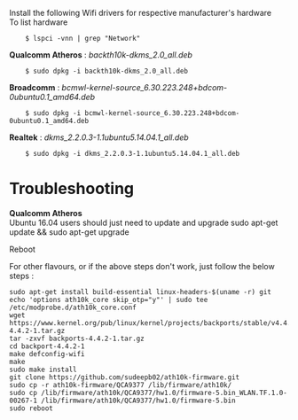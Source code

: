 Install the following Wifi drivers for respective manufacturer's hardware<br>
To list hardware
```
    $ lspci -vnn | grep "Network"
```
**Qualcomm Atheros** : *backth10k-dkms_2.0_all.deb*
<br>
```
    $ sudo dpkg -i backth10k-dkms_2.0_all.deb
```
**Broadcomm** : *bcmwl-kernel-source_6.30.223.248+bdcom-0ubuntu0.1_amd64.deb*

```
    $ sudo dpkg -i bcmwl-kernel-source_6.30.223.248+bdcom-0ubuntu0.1_amd64.deb
```

**Realtek** : *dkms_2.2.0.3-1.1ubuntu5.14.04.1_all.deb*

```
    $ sudo dpkg -i dkms_2.2.0.3-1.1ubuntu5.14.04.1_all.deb
```

# Troubleshooting

**Qualcomm Atheros**
<br>
Ubuntu 16.04 users should just need to update and upgrade
sudo apt-get update && sudo apt-get upgrade

Reboot

For other flavours, or if the above steps don't work, just follow the below steps :
<br>

    sudo apt-get install build-essential linux-headers-$(uname -r) git
    echo 'options ath10k_core skip_otp="y"' | sudo tee /etc/modprobe.d/ath10k_core.conf
    wget https://www.kernel.org/pub/linux/kernel/projects/backports/stable/v4.4.2/backports-4.4.2-1.tar.gz
    tar -zxvf backports-4.4.2-1.tar.gz
    cd backport-4.4.2-1
    make defconfig-wifi
    make 
    sudo make install
    git clone https://github.com/sudeepb02/ath10k-firmware.git
    sudo cp -r ath10k-firmware/QCA9377 /lib/firmware/ath10k/
    sudo cp /lib/firmware/ath10k/QCA9377/hw1.0/firmware-5.bin_WLAN.TF.1.0-00267-1 /lib/firmware/ath10k/QCA9377/hw1.0/firmware-5.bin
    sudo reboot


